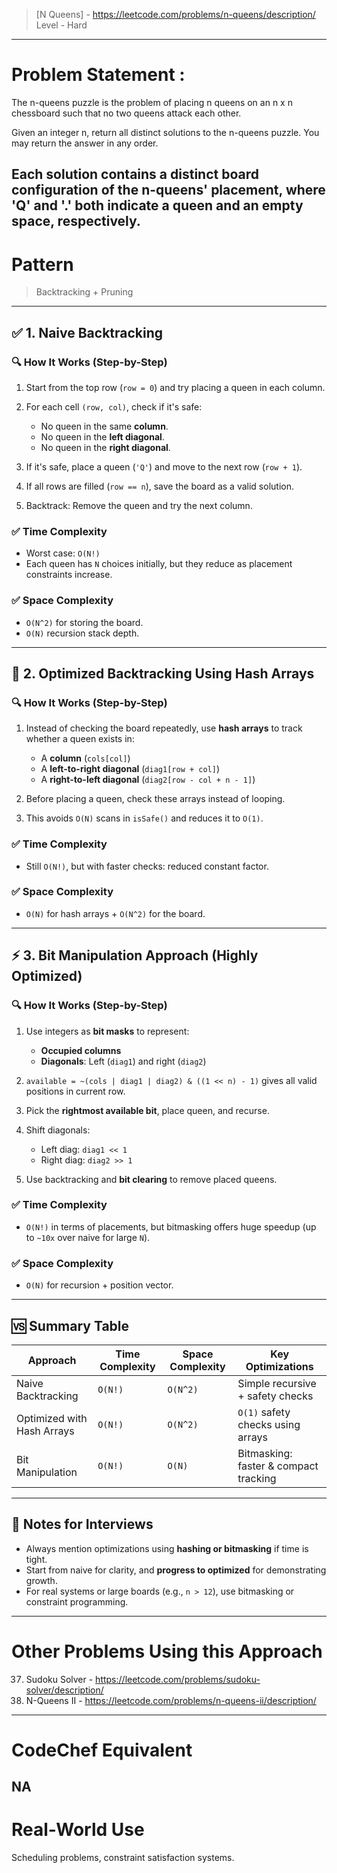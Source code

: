 > [N Queens] - https://leetcode.com/problems/n-queens/description/
> Level - Hard
--------------------------------------------------------------------------------------------------------------------------------------
# Problem Statement : 

The n-queens puzzle is the problem of placing n queens on an n x n chessboard such that no two queens attack each other.

Given an integer n, return all distinct solutions to the n-queens puzzle. You may return the answer in any order.

Each solution contains a distinct board configuration of the n-queens' placement, where 'Q' and '.' both indicate a queen and an empty space, respectively.
--------------------------------------------------------------------------------------------------------------------------------------
# Pattern
> Backtracking + Pruning
--------------------------------------------------------------------------------------------------------------------------------------

## ✅ 1. Naive Backtracking

### 🔍 How It Works (Step-by-Step)

1. Start from the top row (`row = 0`) and try placing a queen in each column.
2. For each cell `(row, col)`, check if it's safe:

   * No queen in the same **column**.
   * No queen in the **left diagonal**.
   * No queen in the **right diagonal**.
3. If it's safe, place a queen (`'Q'`) and move to the next row (`row + 1`).
4. If all rows are filled (`row == n`), save the board as a valid solution.
5. Backtrack: Remove the queen and try the next column.

### ✅ Time Complexity

* Worst case: `O(N!)`
* Each queen has `N` choices initially, but they reduce as placement constraints increase.

### ✅ Space Complexity

* `O(N^2)` for storing the board.
* `O(N)` recursion stack depth.

---

## 🧮 2. Optimized Backtracking Using Hash Arrays

### 🔍 How It Works (Step-by-Step)

1. Instead of checking the board repeatedly, use **hash arrays** to track whether a queen exists in:

   * A **column** (`cols[col]`)
   * A **left-to-right diagonal** (`diag1[row + col]`)
   * A **right-to-left diagonal** (`diag2[row - col + n - 1]`)
2. Before placing a queen, check these arrays instead of looping.
3. This avoids `O(N)` scans in `isSafe()` and reduces it to `O(1)`.

### ✅ Time Complexity

* Still `O(N!)`, but with faster checks: reduced constant factor.

### ✅ Space Complexity

* `O(N)` for hash arrays + `O(N^2)` for the board.

---

## ⚡ 3. Bit Manipulation Approach (Highly Optimized)

### 🔍 How It Works (Step-by-Step)

1. Use integers as **bit masks** to represent:

   * **Occupied columns**
   * **Diagonals**: Left (`diag1`) and right (`diag2`)
2. `available = ~(cols | diag1 | diag2) & ((1 << n) - 1)` gives all valid positions in current row.
3. Pick the **rightmost available bit**, place queen, and recurse.
4. Shift diagonals:

   * Left diag: `diag1 << 1`
   * Right diag: `diag2 >> 1`
5. Use backtracking and **bit clearing** to remove placed queens.

### ✅ Time Complexity

* `O(N!)` in terms of placements, but bitmasking offers huge speedup (up to `~10x` over naive for large `N`).

### ✅ Space Complexity

* `O(N)` for recursion + position vector.

---

## 🆚 Summary Table

| Approach                   | Time Complexity | Space Complexity | Key Optimizations                     |
| -------------------------- | --------------- | ---------------- | ------------------------------------- |
| Naive Backtracking         | `O(N!)`         | `O(N^2)`         | Simple recursive + safety checks      |
| Optimized with Hash Arrays | `O(N!)`         | `O(N^2)`         | `O(1)` safety checks using arrays     |
| Bit Manipulation           | `O(N!)`         | `O(N)`           | Bitmasking: faster & compact tracking |

---

## 📌 Notes for Interviews

* Always mention optimizations using **hashing or bitmasking** if time is tight.
* Start from naive for clarity, and **progress to optimized** for demonstrating growth.
* For real systems or large boards (e.g., `n > 12`), use bitmasking or constraint programming.

--------------------------------------------------------------------------------------------------------------------------------------
# Other Problems Using this Approach
37. Sudoku Solver - https://leetcode.com/problems/sudoku-solver/description/
52. N-Queens II - https://leetcode.com/problems/n-queens-ii/description/
--------------------------------------------------------------------------------------------------------------------------------------
# CodeChef Equivalent
NA
--------------------------------------------------------------------------------------------------------------------------------------
# Real-World Use
Scheduling problems, constraint satisfaction systems. 